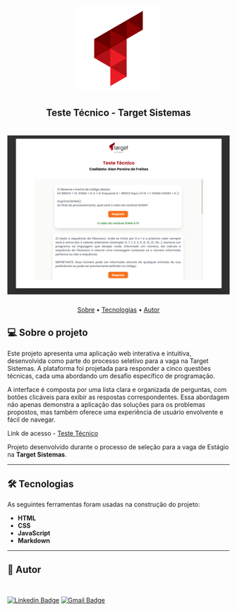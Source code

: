 <h1 align="center">
    <img width="192px" alt="TargetSistemas" title="#TargetSistemas" src="https://github.com/freitasbr01/target-sistemas/blob/main/assets/android-chrome-192x192.png" />
</h1>

<h2 align="center">Teste Técnico - Target Sistemas</h2>

<h1 align="center">
    <img width="800px" alt="TargetSistemas" title="#TargetSistemas" src="https://github.com/freitasbr01/target-sistemas/blob/main/assets/layout.png" />
</h1>


<p align="center">
 <a href="#-sobre-o-projeto">Sobre</a> •
 <a href="#-tecnologias">Tecnologias</a> • 
 <a href="#-autor">Autor</a>
</p>

## 💻 Sobre o projeto

Este projeto apresenta uma aplicação web interativa e intuitiva, desenvolvida como parte do processo seletivo para a vaga na Target Sistemas. A plataforma foi projetada para responder a cinco questões técnicas, cada uma abordando um desafio específico de programação.

A interface é composta por uma lista clara e organizada de perguntas, com botões clicáveis para exibir as respostas correspondentes. Essa abordagem não apenas demonstra a aplicação das soluções para os problemas propostos, mas também oferece uma experiência de usuário envolvente e fácil de navegar.

Link de acesso - <a href="https://technical-test-target.netlify.app/">Teste Técnico</a>

Projeto desenvolvido durante o processo de seleção para a vaga de Estágio na **Target Sistemas**.


---

## 🛠 Tecnologias

As seguintes ferramentas foram usadas na construção do projeto:


- **HTML**
- **CSS**
- **JavaScript**
- **Markdown**

---

## 🦸 Autor

 <img src="https://avatars.githubusercontent.com/u/137903019?s=400&u=a5d7cc78d579a664a0b95b010c70d153f0265b60&v=4" width="100px;" style="border-radius: 50%;" alt=""/>

[![Linkedin Badge](https://img.shields.io/badge/-Alan_Freitas-blue?style=flat-square&logo=Linkedin&logoColor=white&link=https://www.linkedin.com/in/alanfreitasbr01/)](https://www.linkedin.com/in/alanfreitasbr01/)
[![Gmail Badge](https://img.shields.io/badge/-freitasbr01@gmail.com-c14438?style=flat-square&logo=Gmail&logoColor=white&link=mailto:freitasbr01@gmail.com)](mailto:freitasbr01@gmail.com)
